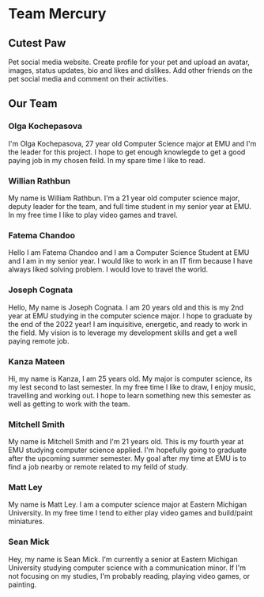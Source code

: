 # Team Mercury



## Cutest Paw
Pet social media website. Create profile for your pet and upload an avatar, images, status updates, bio and likes and dislikes. Add other friends on the pet social media and comment on their activities.

## Our Team

### Olga Kochepasova
I'm Olga Kochepasova, 27 year old Computer Science major at EMU and I'm the leader for this project. I hope to get enough knowlegde to get a good paying job in my chosen feild. In my spare time I like to read.

### Willian Rathbun
My name is William Rathbun. I'm a 21 year old computer science major, deputy leader for the team, and full time student in my senior year at EMU. In my free time I like to play video games and travel.

### Fatema Chandoo
Hello I am Fatema Chandoo and I am a Computer Science Student at EMU and I am in my senior year. I would like to work in an IT firm because I have always liked solving problem. I would love to travel the world.

### Joseph Cognata
Hello, My name is Joseph Cognata. I am 20 years old and this is my 2nd year at EMU studying in the computer science major. I hope to graduate by the end of the 2022 year! I am inquisitive, energetic, and ready to work in the field. My vision is to leverage my development skills and get a well paying remote job.

### Kanza Mateen
Hi, my name is Kanza, I am 25 years old. My major is computer science, its my lest second to last semester. In my free time I like to draw, I enjoy music, travelling and working out. I hope to learn something new this semester as well as getting to work with the team. 

### Mitchell Smith
My name is Mitchell Smith and I'm 21 years old. This is my fourth year at EMU studying computer science applied. I'm hopefully going to graduate after the upcoming summer semester. My goal after my time at EMU is to find a job nearby or remote related to my feild of study.

### Matt Ley
My name is Matt Ley. I am a computer science major at Eastern Michigan University. In my free time I tend to either play video games and build/paint miniatures.

### Sean Mick
Hey, my name is Sean Mick. I'm currently a senior at Eastern Michigan University studying computer science with a communication minor. If I'm not focusing on my studies, I'm probably reading, playing video games, or painting.
